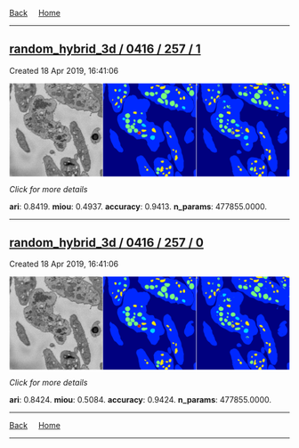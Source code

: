 
[Back](..)&nbsp;&nbsp;&nbsp;&nbsp;&nbsp;[Home](https://leapmanlab.github.io/snapshots)

---

<div class="summary"><a href="1"><h2>random_hybrid_3d / 0416 / 257 / 1</h2></a><p>Created 18 Apr 2019, 16:41:06
</p><a href="1"><img src="1/media/summary.png" align="center"></a><p>
<i>Click for more details</i>
</p></div>

**ari**: 0.8419. **miou**: 0.4937. **accuracy**: 0.9413. **n_params**: 477855.0000. 

---

<div class="summary"><a href="0"><h2>random_hybrid_3d / 0416 / 257 / 0</h2></a><p>Created 18 Apr 2019, 16:41:06
</p><a href="0"><img src="0/media/summary.png" align="center"></a><p>
<i>Click for more details</i>
</p></div>

**ari**: 0.8424. **miou**: 0.5084. **accuracy**: 0.9424. **n_params**: 477855.0000. 

---

[Back](..)&nbsp;&nbsp;&nbsp;&nbsp;&nbsp;[Home](https://leapmanlab.github.io/snapshots)

---